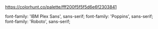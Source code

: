 https://colorhunt.co/palette/fff200f5f5f5d6e6f2303841

font-family: 'IBM Plex Sans', sans-serif;
font-family: 'Poppins', sans-serif;
font-family: 'Roboto', sans-serif;

